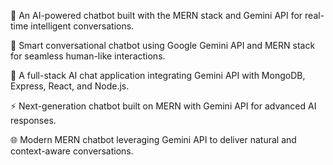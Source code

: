 🚀 An AI-powered chatbot built with the MERN stack and Gemini API for real-time intelligent conversations.

💬 Smart conversational chatbot using Google Gemini API and MERN stack for seamless human-like interactions.

🤖 A full-stack AI chat application integrating Gemini API with MongoDB, Express, React, and Node.js.

⚡ Next-generation chatbot built on MERN with Gemini API for advanced AI responses.

🌐 Modern MERN chatbot leveraging Gemini API to deliver natural and context-aware conversations.

